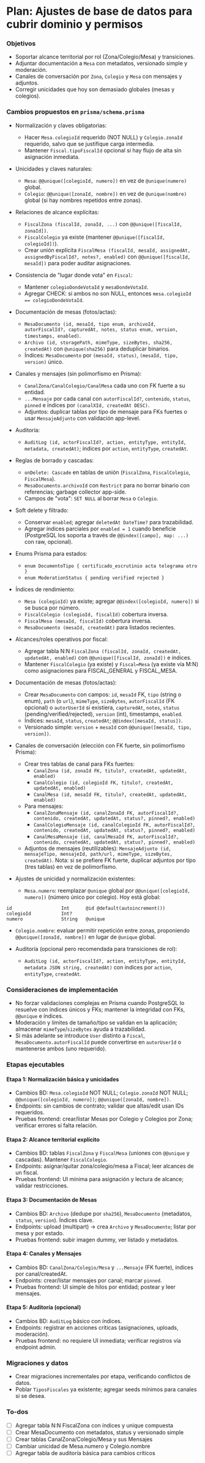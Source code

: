 <!-- 22ae44f7-7c21-4c5e-aaa9-a1e41463999d 80d5e2f8-ff11-441f-b879-fc2b007a2b29 -->
# Plan: Ajustes de base de datos para cubrir dominio y permisos

### Objetivos

- Soportar alcance territorial por rol (Zona/Colegio/Mesa) y transiciones.
- Adjuntar documentación a `Mesa` con metadatos, versionado simple y moderación.
- Canales de conversación por `Zona`, `Colegio` y `Mesa` con mensajes y adjuntos.
- Corregir unicidades que hoy son demasiado globales (mesas y colegios).

### Cambios propuestos en `prisma/schema.prisma`

- Normalización y claves obligatorias:
  - Hacer `Mesa.colegioId` requerido (NOT NULL) y `Colegio.zonaId` requerido, salvo que se justifique carga intermedia.
  - Mantener `Fiscal.tipoFiscalId` opcional si hay flujo de alta sin asignación inmediata.

- Unicidades y claves naturales:
  - `Mesa`: `@@unique([colegioId, numero])` en vez de `@unique(numero)` global.
  - `Colegio`: `@@unique([zonaId, nombre])` en vez de `@unique(nombre)` global (si hay nombres repetidos entre zonas).

- Relaciones de alcance explícitas:
  - `FiscalZona (fiscalId, zonaId, ...)` con `@@unique([fiscalId, zonaId])`.
  - `FiscalColegio` ya existe (mantener `@@unique([fiscalId, colegioId])`).
  - Crear unión explícita `FiscalMesa (fiscalId, mesaId, assignedAt, assignedByFiscalId?, notes?, enabled)` con `@@unique([fiscalId, mesaId])` para poder auditar asignaciones.

- Consistencia de "lugar donde vota" en `Fiscal`:
  - Mantener `colegioDondeVotaId` y `mesaDondeVotaId`.
  - Agregar CHECK: si ambos no son NULL, entonces `mesa.colegioId == colegioDondeVotaId`.

- Documentación de mesas (fotos/actas):
  - `MesaDocumento (id, mesaId, tipo enum, archivoId, autorFiscalId?, capturedAt, notes, status enum, version, timestamps, enabled)`.
  - `Archivo (id, storagePath, mimeType, sizeBytes, sha256, createdAt)` con `@unique(sha256)` para deduplicar binarios.
  - Índices: `MesaDocumento` por `(mesaId, status)`, `(mesaId, tipo, version)` único.

- Canales y mensajes (sin polimorfismo en Prisma):
  - `CanalZona/CanalColegio/CanalMesa` cada uno con FK fuerte a su entidad.
  - `...Mensaje` por cada canal con `autorFiscalId?`, `contenido`, `status`, `pinned` e índices por `(canalXId, createdAt DESC)`.
  - Adjuntos: duplicar tablas por tipo de mensaje para FKs fuertes o usar `MensajeAdjunto` con validación app-level.

- Auditoría:
  - `AuditLog (id, actorFiscalId?, action, entityType, entityId, metadata, createdAt)`; índices por `action`, `entityType`, `createdAt`.

- Reglas de borrado y cascadas:
  - `onDelete: Cascade` en tablas de unión (`FiscalZona`, `FiscalColegio`, `FiscalMesa`).
  - `MesaDocumento.archivoId` con `Restrict` para no borrar binario con referencias; garbage collector app-side.
  - Campos de "vota": `SET NULL` al borrar `Mesa` o `Colegio`.

- Soft delete y filtrado:
  - Conservar `enabled`; agregar `deletedAt DateTime?` para trazabilidad.
  - Agregar índices parciales por `enabled = 1` cuando beneficie (PostgreSQL los soporta a través de `@@index([campo], map: ...)` con raw, opcional).

- Enums Prisma para estados:
  - `enum DocumentoTipo { certificado_escrutinio acta telegrama otro }`
  - `enum ModerationStatus { pending verified rejected }`

- Índices de rendimiento:
  - `Mesa (colegioId)` ya existe; agregar `@@index([colegioId, numero])` si se busca por número.
  - `FiscalColegio (colegioId, fiscalId)` cobertura inversa.
  - `FiscalMesa (mesaId, fiscalId)` cobertura inversa.
  - `MesaDocumento (mesaId, createdAt)` para listados recientes.

- Alcances/roles operativos por fiscal:
  - Agregar tabla N:N `FiscalZona (fiscalId, zonaId, createdAt, updatedAt, enabled)` con `@@unique([fiscalId, zonaId])` e índices.
  - Mantener `FiscalColegio` (ya existe) y `Fiscal↔Mesa` (ya existe vía M:N) como asignaciones para FISCAL_GENERAL y FISCAL_MESA.

- Documentación de mesas (fotos/actas):
  - Crear `MesaDocumento` con campos: `id`, `mesaId` FK, `tipo` (string o enum), `path` (o `url`), `mimeType`, `sizeBytes`, `autorFiscalId` (FK opcional) o `autorUserId` si existiera, `capturedAt`, `notes`, `status` (pending/verified/rejected), `version` (int), timestamps, `enabled`.
  - Índices: `mesaId`, `status`, `createdAt`; `@@index([mesaId, status])`.
  - Versionado simple: `version` + `mesaId` con `@@unique([mesaId, tipo, version])`.

- Canales de conversación (elección con FK fuerte, sin polimorfismo Prisma):
  - Crear tres tablas de canal para FKs fuertes:
    - `CanalZona (id, zonaId FK, titulo?, createdAt, updatedAt, enabled)`
    - `CanalColegio (id, colegioId FK, titulo?, createdAt, updatedAt, enabled)`
    - `CanalMesa (id, mesaId FK, titulo?, createdAt, updatedAt, enabled)`
  - Para mensajes:
    - `CanalZonaMensaje (id, canalZonaId FK, autorFiscalId?, contenido, createdAt, updatedAt, status?, pinned?, enabled)`
    - `CanalColegioMensaje (id, canalColegioId FK, autorFiscalId?, contenido, createdAt, updatedAt, status?, pinned?, enabled)`
    - `CanalMesaMensaje (id, canalMesaId FK, autorFiscalId?, contenido, createdAt, updatedAt, status?, pinned?, enabled)`
  - Adjuntos de mensajes (reutilizables): `MensajeAdjunto (id, mensajeTipo, mensajeId, path/url, mimeType, sizeBytes, createdAt)`. Nota: si se prefiere FK fuerte, duplicar adjuntos por tipo (tres tablas) en vez de polimorfismo.

- Ajustes de unicidad y normalización existentes:
  - `Mesa.numero`: reemplazar `@unique` global por `@@unique([colegioId, numero])` (número único por colegio). Hoy está global:
```103:107:prisma/schema.prisma
id                  Int      @id @default(autoincrement())
colegioId           Int?
numero              String   @unique
```

  - `Colegio.nombre`: evaluar permitir repetición entre zonas, proponiendo `@@unique([zonaId, nombre])` en lugar de `@unique` global.

- Auditoría (opcional pero recomendada para transiciones de rol):
  - `AuditLog (id, actorFiscalId?, action, entityType, entityId, metadata JSON string, createdAt)` con índices por `action`, `entityType`, `createdAt`.

### Consideraciones de implementación

- No forzar validaciones complejas en Prisma cuando PostgreSQL lo resuelve con índices únicos y FKs; mantener la integridad con FKs, `@@unique` e índices.
- Moderación y límites de tamaño/tipo se validan en la aplicación; almacenar `mimeType`/`sizeBytes` ayuda a trazabilidad.
- Si más adelante se introduce `User` distinto a `Fiscal`, `MesaDocumento.autorFiscalId` puede convertirse en `autorUserId` o mantenerse ambos (uno requerido).

### Etapas ejecutables

#### Etapa 1: Normalización básica y unicidades
- Cambios BD: `Mesa.colegioId` NOT NULL; `Colegio.zonaId` NOT NULL; `@@unique([colegioId, numero])`; `@@unique([zonaId, nombre])`.
- Endpoints: sin cambios de contrato; validar que altas/edit usan IDs requeridos.
- Pruebas frontend: crear/listar Mesas por Colegio y Colegios por Zona; verificar errores si falta relación.

#### Etapa 2: Alcance territorial explícito
- Cambios BD: tablas `FiscalZona` y `FiscalMesa` (uniones con `@@unique` y cascadas). Mantener `FiscalColegio`.
- Endpoints: asignar/quitar zona/colegio/mesa a Fiscal; leer alcances de un fiscal.
- Pruebas frontend: UI mínima para asignación y lectura de alcance; validar restricciones.

#### Etapa 3: Documentación de Mesas
- Cambios BD: `Archivo` (dedupe por `sha256`), `MesaDocumento` (metadatos, `status`, `version`). Índices clave.
- Endpoints: upload (multipart) → crea `Archivo` y `MesaDocumento`; listar por mesa y por estado.
- Pruebas frontend: subir imagen dummy, ver listado y metadatos.

#### Etapa 4: Canales y Mensajes
- Cambios BD: `CanalZona/Colegio/Mesa` y `...Mensaje` (FK fuerte), índices por canal/createdAt.
- Endpoints: crear/listar mensajes por canal; marcar `pinned`.
- Pruebas frontend: UI simple de hilos por entidad; postear y leer mensajes.

#### Etapa 5: Auditoría (opcional)
- Cambios BD: `AuditLog` básico con índices.
- Endpoints: registrar en acciones críticas (asignaciones, uploads, moderación).
- Pruebas frontend: no requiere UI inmediata; verificar registros vía endpoint admin.

### Migraciones y datos

- Crear migraciones incrementales por etapa, verificando conflictos de datos.
- Poblar `TiposFiscales` ya existente; agregar seeds mínimos para canales si se desea.

### To-dos

- [ ] Agregar tabla N:N FiscalZona con índices y unique compuesta
- [ ] Crear MesaDocumento con metadatos, status y versionado simple
- [ ] Crear tablas CanalZona/Colegio/Mesa y sus Mensajes
- [ ] Cambiar unicidad de Mesa.numero y Colegio.nombre
- [ ] Agregar tabla de auditoría básica para cambios críticos
